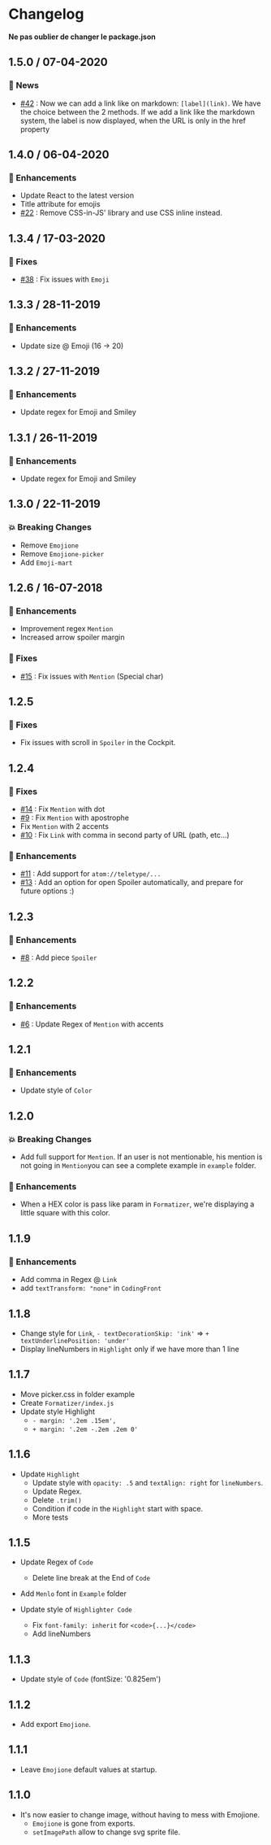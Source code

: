 # Changelog

**Ne pas oublier de changer le package.json**

## 1.5.0 / 07-04-2020

### 📰 News

- [#42](https://github.com/O-clock-Dev/formatizer/issues/42) : Now we can add a link like on markdown: `[label](link)`. We have the choice between the 2 methods. If we add a link like the markdown system, the label is now displayed, when the URL is only in the href property

## 1.4.0 / 06-04-2020

### 🎉 Enhancements

- Update React to the latest version
- Title attribute for emojis
- [#22](https://github.com/O-clock-Dev/formatizer/issues/22) : Remove CSS-in-JS' library and use CSS inline instead.

## 1.3.4 / 17-03-2020

### 🐛 Fixes

- [#38](https://github.com/O-clock-Dev/formatizer/issues/38) : Fix issues with `Emoji`

## 1.3.3 / 28-11-2019

### 🎉 Enhancements

- Update size @ Emoji (16 -> 20)

## 1.3.2 / 27-11-2019

### 🎉 Enhancements

- Update regex for Emoji and Smiley

## 1.3.1 / 26-11-2019

### 🎉 Enhancements

- Update regex for Emoji and Smiley

## 1.3.0 / 22-11-2019

### 💥 Breaking Changes

- Remove `Emojione`
- Remove `Emojione-picker`
- Add `Emoji-mart`

## 1.2.6 / 16-07-2018

### 🎉 Enhancements

- Improvement regex `Mention`
- Increased arrow spoiler margin

### 🐛 Fixes

- [#15](https://github.com/O-clock-Dev/formatizer/issues/15) : Fix issues with `Mention` (Special char)

## 1.2.5

### 🐛 Fixes

- Fix issues with scroll in `Spoiler` in the Cockpit.

## 1.2.4

### 🐛 Fixes

- [#14](https://github.com/O-clock-Dev/formatizer/issues/14) : Fix `Mention` with dot
- [#9](https://github.com/O-clock-Dev/formatizer/issues/9) : Fix `Mention` with apostrophe
- Fix `Mention` with 2 accents
- [#10](https://github.com/O-clock-Dev/formatizer/issues/10) : Fix `Link` with comma in second party of URL (path, etc...)

### 🎉 Enhancements

- [#11](https://github.com/O-clock-Dev/formatizer/issues/11) : Add support for `atom://teletype/...`
- [#13](https://github.com/O-clock-Dev/formatizer/issues/13) : Add an option for open Spoiler automatically, and prepare for future options :)

## 1.2.3

### 🎉 Enhancements

- [#8](https://github.com/O-clock-Dev/formatizer/issues/8) : Add piece `Spoiler`

## 1.2.2

### 🎉 Enhancements

- [#6](https://github.com/O-clock-Dev/formatizer/issues/6) : Update Regex of `Mention` with accents

## 1.2.1

### 🎉 Enhancements

- Update style of `Color`

## 1.2.0

### 💥 Breaking Changes

- Add full support for `Mention`. If an user is not mentionable, his mention is not going in `Mention`you can see a complete example in `example` folder.

### 🎉 Enhancements

- When a HEX color is pass like param in `Formatizer`, we're displaying a little square with this color.

## 1.1.9

### 🎉 Enhancements

- Add comma in Regex @ `Link`
- add `textTransform: "none"` in `CodingFront`

## 1.1.8

- Change style for `Link`, `- textDecorationSkip: 'ink'` => `+ textUnderlinePosition: 'under'`
- Display lineNumbers in `Highlight` only if we have more than 1 line

## 1.1.7

- Move picker.css in folder example
- Create `Formatizer/index.js`
- Update style Highlight
  - `- margin: '.2em .15em',`
  - `+ margin: '.2em -.2em .2em 0'`

## 1.1.6

- Update `Highlight`
  - Update style with `opacity: .5` and `textAlign: right` for `lineNumbers`.
  - Update Regex.
  - Delete `.trim()`
  - Condition if code in the `Highlight` start with space.
  - More tests

## 1.1.5

- Update Regex of `Code`

  - Delete line break at the End of `Code`

- Add `Menlo` font in `Example` folder
- Update style of `Highlighter Code`
  - Fix `font-family: inherit` for `<code>{...}</code>`
  - Add lineNumbers

## 1.1.3

- Update style of `Code` (fontSize: '0.825em')

## 1.1.2

- Add export `Emojione`.

## 1.1.1

- Leave `Emojione` default values at startup.

## 1.1.0

- It's now easier to change image, without having to mess with Emojione.
  - `Emojione` is gone from exports.
  - `setImagePath` allow to change svg sprite file.
